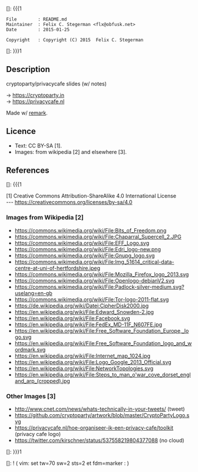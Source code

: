 []: {{{1

    File        : README.md
    Maintainer  : Felix C. Stegerman <flx@obfusk.net>
    Date        : 2015-01-25

    Copyright   : Copyright (C) 2015  Felix C. Stegerman

[]: }}}1

## Description

  cryptoparty/privacycafe slides (w/ notes)

  &rarr; https://cryptoparty.in
  <br/>
  &rarr; https://privacycafe.nl

  Made w/ [remark](http://remarkjs.com).

## Licence

  * Text: CC BY-SA [1].
  * Images: from wikipedia [2] and elsewhere [3].

## References
[]: {{{1

  [1] Creative Commons Attribution-ShareAlike 4.0 International License
  <br/>
  --- https://creativecommons.org/licenses/by-sa/4.0

### Images from Wikipedia [2]

  * https://commons.wikimedia.org/wiki/File:Bits_of_Freedom.png
  * https://commons.wikimedia.org/wiki/File:Chaparral_Supercell_2.JPG
  * https://commons.wikimedia.org/wiki/File:EFF_Logo.svg
  * https://commons.wikimedia.org/wiki/File:Edri_logo-new.png
  * https://commons.wikimedia.org/wiki/File:Gnupg_logo.svg
  * https://commons.wikimedia.org/wiki/File:Img_51614_critical-data-centre-at-uni-of-hertfordshire.jpeg
  * https://commons.wikimedia.org/wiki/File:Mozilla_Firefox_logo_2013.svg
  * https://commons.wikimedia.org/wiki/File:Openlogo-debianV2.svg
  * https://commons.wikimedia.org/wiki/File:Padlock-silver-medium.svg?uselang=en-gb
  * https://commons.wikimedia.org/wiki/File:Tor-logo-2011-flat.svg
  * https://de.wikipedia.org/wiki/Datei:CipherDisk2000.jpg
  * https://en.wikipedia.org/wiki/File:Edward_Snowden-2.jpg
  * https://en.wikipedia.org/wiki/File:Facebook.svg
  * https://en.wikipedia.org/wiki/File:FedEx_MD-11F_N607FE.jpg
  * https://en.wikipedia.org/wiki/File:Free_Software_Foundation_Europe,_logo.svg
  * https://en.wikipedia.org/wiki/File:Free_Software_Foundation_logo_and_wordmark.svg
  * https://en.wikipedia.org/wiki/File:Internet_map_1024.jpg
  * https://en.wikipedia.org/wiki/File:Logo_Google_2013_Official.svg
  * https://en.wikipedia.org/wiki/File:NetworkTopologies.svg
  * https://en.wikipedia.org/wiki/File:Steps_to_man_o'war_cove_dorset_england_arp_(cropped).jpg

### Other Images [3]

  * http://www.cnet.com/news/whats-technically-in-your-tweets/ (tweet)
  * https://github.com/cryptoparty/artwork/blob/master/CryptoPartyLogo.svg
  * https://privacycafe.nl/hoe-organiseer-ik-een-privacy-cafe/toolkit (privacy cafe logo)
  * https://twitter.com/kirschner/status/537558219804377088 (no cloud)

[]: }}}1

[]: ! ( vim: set tw=70 sw=2 sts=2 et fdm=marker : )
